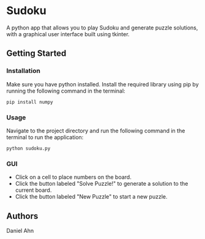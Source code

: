 # Sudoku
A python app that allows you to play Sudoku and generate puzzle solutions, with a graphical user interface built using tkinter.
## Getting Started
### Installation
Make sure you have python installed. Install the required library using pip by running the following command in the terminal:
```
pip install numpy
```

### Usage
Navigate to the project directory and run the following command in the terminal to run the application:
```
python sudoku.py
```

### GUI
- Click on a cell to place numbers on the board.
- Click the button labeled "Solve Puzzle!" to generate a solution to the current board.
- Click the button labeled "New Puzzle" to start a new puzzle.

## Authors
Daniel Ahn
